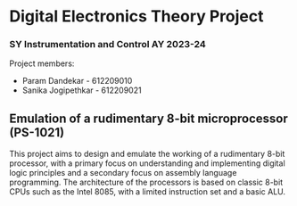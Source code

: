 # Digital Electronics Theory Project
### SY Instrumentation and Control AY 2023-24

Project members:
- Param Dandekar - 612209010
- Sanika Jogipethkar - 612209021

## Emulation of a rudimentary 8-bit microprocessor (PS-1021)

This project aims to design and emulate the working of a rudimentary 8-bit processor, with a primary focus on understanding and implementing digital logic principles and a secondary focus on assembly language programming. The architecture of the processors is based on classic 8-bit CPUs such as the Intel 8085, with a limited instruction set and a basic ALU.

